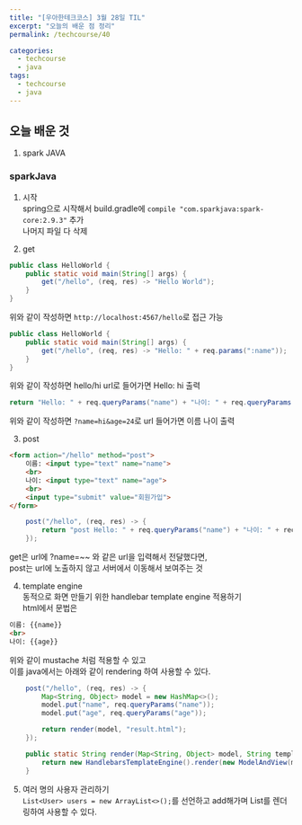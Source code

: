 ```yaml
---
title: "[우아한테크코스] 3월 28일 TIL"
excerpt: "오늘의 배운 점 정리"
permalink: /techcourse/40

categories:
  - techcourse
  - java
tags:
  - techcourse
  - java
---  
```

## 오늘 배운 것  
1. spark JAVA

### sparkJava 
1. 시작  
spring으로 시작해서 build.gradle에 `compile "com.sparkjava:spark-core:2.9.3"` 추가  
나머지 파일 다 삭제  

2. get
```java  
public class HelloWorld {
    public static void main(String[] args) {
        get("/hello", (req, res) -> "Hello World");
    }
}
```  
위와 같이 작성하면 `http://localhost:4567/hello`로 접근 가능  
```java
public class HelloWorld {
    public static void main(String[] args) {
        get("/hello", (req, res) -> "Hello: " + req.params(":name"));
    }
}
```  
위와 같이 작성하면 hello/hi url로 들어가면 Hello: hi 출력  
```java
return "Hello: " + req.queryParams("name") + "나이: " + req.queryParams("age");
```  
위와 같이 작성하면 `?name=hi&age=24`로 url 들어가면 이름 나이 출력  

3. post
```html
<form action="/hello" method="post">
    이름: <input type="text" name="name">
    <br>
    나이: <input type="text" name="age">
    <br>
    <input type="submit" value="회원가입">
</form>
```  
```java
    post("/hello", (req, res) -> {
        return "post Hello: " + req.queryParams("name") + "나이: " + req.queryParams("age");
    });
```  

get은 url에 ?name=~~ 와 같은 url을 입력해서 전달했다면,  
post는 url에 노출하지 않고 서버에서 이동해서 보여주는 것  

4. template engine  
동적으로 화면 만들기 위한 handlebar template engine 적용하기  
html에서 문법은  
```html
이름: {{name}}
<br>
나이: {{age}}
```  
위와 같이 mustache 처럼 적용할 수 있고  
이를 java에서는 아래와 같이 rendering 하여 사용할 수 있다.  
```java
    post("/hello", (req, res) -> {
        Map<String, Object> model = new HashMap<>();
        model.put("name", req.queryParams("name"));
        model.put("age", req.queryParams("age"));

        return render(model, "result.html");
    });

    public static String render(Map<String, Object> model, String templatePath) {
        return new HandlebarsTemplateEngine().render(new ModelAndView(model, templatePath));
    }
```  

5. 여러 명의 사용자 관리하기  
`List<User> users = new ArrayList<>();`를 선언하고 add해가며 List를 렌더링하여 사용할 수 있다.  
